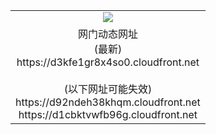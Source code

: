 ﻿<table>
  <tr></tr>
  <tr><td colspan=2 align=center><img src="https://d3kfe1gr8x4so0.cloudfront.net/Up/oGate.jpg" /></td></tr>
  <tr><td colspan=2 align=center>网门动态网址<br/>(最新)
<br>https://d3kfe1gr8x4so0.cloudfront.net
<br/><br/>(以下网址可能失效)
<br>https://d92ndeh38khqm.cloudfront.net
<br>https://d1cbktvwfb96g.cloudfront.net
    </td>
  </tr>
</table>

